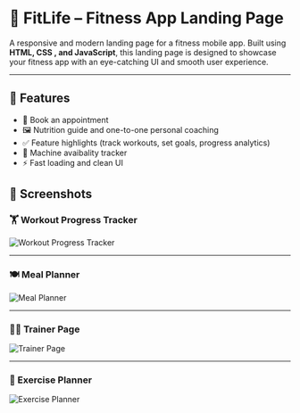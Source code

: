 # 💪 FitLife – Fitness App Landing Page

A responsive and modern landing page for a fitness mobile app. Built using **HTML, CSS , and JavaScript**, this landing page is designed to showcase your fitness app with an eye-catching UI and smooth user experience.

---

## 🌟 Features

- 📱 Book an appointment
- 🖼️ Nutrition guide and one-to-one personal coaching
- ✅ Feature highlights (track workouts, set goals, progress analytics)
- 🧭 Machine avaibality tracker
- ⚡ Fast loading and clean UI

## 📸 Screenshots

### 🏋️ Workout Progress Tracker
![Workout Progress Tracker](./home.png)

---

### 🍽️ Meal Planner
![Meal Planner](./assets/meal.png)

---

### 🧑‍🏫 Trainer Page
![Trainer Page](./assets/trainer.png)

---

### 📝 Exercise Planner
![Exercise Planner](./assets/exercise.png)





